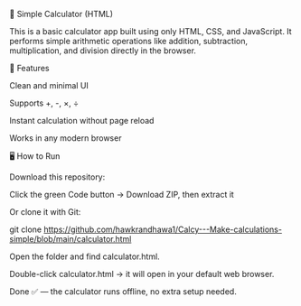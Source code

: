 🧮 Simple Calculator (HTML)

This is a basic calculator app built using only HTML, CSS, and JavaScript.
It performs simple arithmetic operations like addition, subtraction, multiplication, and division directly in the browser.

🚀 Features

Clean and minimal UI

Supports +, -, ×, ÷

Instant calculation without page reload

Works in any modern browser

🖥️ How to Run

Download this repository:

Click the green Code button → Download ZIP, then extract it

Or clone it with Git:

git clone https://github.com/hawkrandhawa1/Calcy---Make-calculations-simple/blob/main/calculator.html


Open the folder and find calculator.html.

Double-click calculator.html → it will open in your default web browser.

Done ✅ — the calculator runs offline, no extra setup needed.
